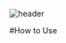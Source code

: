 ![header](https://capsule-render.vercel.app/api?type=wave&color=auto&height=300&section=header&text=capsule%20render&fontSize=90) 

#How to Use 

